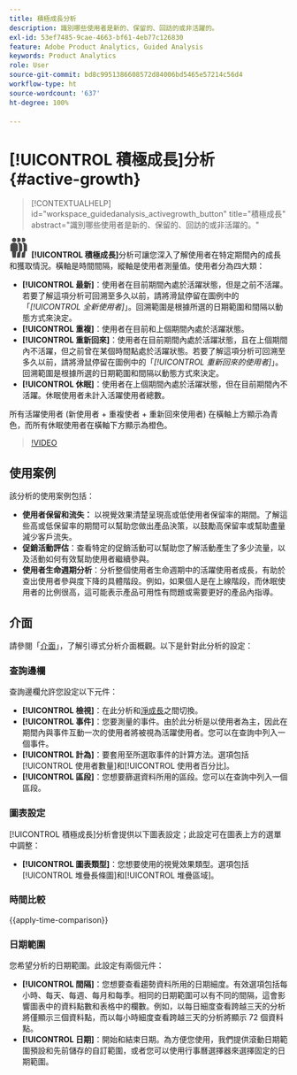 ```yaml
---
title: 積極成長分析
description: 識別哪些使用者是新的、保留的、回訪的或非活躍的。
exl-id: 53ef7485-9cae-4663-bf61-4eb77c126830
feature: Adobe Product Analytics, Guided Analysis
keywords: Product Analytics
role: User
source-git-commit: bd8c9951386608572d84006bd5465e57214c56d4
workflow-type: ht
source-wordcount: '637'
ht-degree: 100%

---
```


# [!UICONTROL 積極成長]分析 {#active-growth}

<!-- markdownlint-disable MD034 -->

>[!CONTEXTUALHELP]
>id="workspace_guidedanalysis_activegrowth_button"
>title="積極成長"
>abstract="識別哪些使用者是新的、保留的、回訪的或非活躍的。"

<!-- markdownlint-enable MD034 -->


![PeopleGroup](/help/assets/icons/PeopleGroup.svg) **[!UICONTROL 積極成長]**&#x200B;分析可讓您深入了解使用者在特定期間內的成長和獲取情況。橫軸是時間間隔，縱軸是使用者測量值。使用者分為四大類：

* **[!UICONTROL 最新]**：使用者在目前期間內處於活躍狀態，但是之前不活躍。若要了解這項分析可回溯至多久以前，請將滑鼠停留在圖例中的「_[!UICONTROL 全新使用者]_」。回溯範圍是根據所選的日期範圍和間隔以動態方式來決定。
* **[!UICONTROL 重複]**：使用者在目前和上個期間內處於活躍狀態。
* **[!UICONTROL 重新回來]**：使用者在目前期間內處於活躍狀態，且在上個期間內不活躍，但之前曾在某個時間點處於活躍狀態。若要了解這項分析可回溯至多久以前，請將滑鼠停留在圖例中的「_[!UICONTROL 重新回來的使用者]_」。回溯範圍是根據所選的日期範圍和間隔以動態方式來決定。
* **[!UICONTROL 休眠]**：使用者在上個期間內處於活躍狀態，但在目前期間內不活躍。休眠使用者未計入活躍使用者總數。

所有活躍使用者 (新使用者 + 重複使者 + 重新回來使用者) 在橫軸上方顯示為青色，而所有休眠使用者在橫軸下方顯示為橙色。


>[!VIDEO](https://video.tv.adobe.com/v/3421667/?quality=12&learn=on)

## 使用案例

該分析的使用案例包括：

* **使用者保留和流失：** 以視覺效果清楚呈現高或低使用者保留率的期間。了解這些高或低保留率的期間可以幫助您做出產品決策，以鼓勵高保留率或幫助盡量減少客戶流失。
* **促銷活動評估**：查看特定的促銷活動可以幫助您了解活動產生了多少流量，以及活動如何有效幫助使用者繼續參與。
* **使用者生命週期分析**：分析整個使用者生命週期中的活躍使用者成長，有助於查出使用者參與度下降的具體階段。例如，如果個人是在上線階段，而休眠使用者的比例很高，這可能表示產品可用性有問題或需要更好的產品內指導。

## 介面

請參閱「[介面](../overview.md#interface)」，了解引導式分析介面概觀。以下是針對此分析的設定：

### 查詢邊欄

查詢邊欄允許您設定以下元件：

* **[!UICONTROL 檢視]**：在此分析和[淨成長](net-growth.md)之間切換。
* **[!UICONTROL 事件]**：您要測量的事件。由於此分析是以使用者為主，因此在期間內與事件互動一次的使用者將被視為活躍使用者。您可以在查詢中列入一個事件。
* **[!UICONTROL 計為]**：要套用至所選取事件的計算方法。選項包括[!UICONTROL 使用者數量]和[!UICONTROL 使用者百分比]。
* **[!UICONTROL 區段]**：您想要篩選資料所用的區段。您可以在查詢中列入一個區段。

### 圖表設定

[!UICONTROL 積極成長]分析會提供以下圖表設定；此設定可在圖表上方的選單中調整：

* **[!UICONTROL 圖表類型]**：您想要使用的視覺效果類型。選項包括[!UICONTROL 堆疊長條圖]和[!UICONTROL 堆疊區域]。

### 時間比較

{{apply-time-comparison}}

### 日期範圍

您希望分析的日期範圍。此設定有兩個元件：

* **[!UICONTROL 間隔]**：您想要查看趨勢資料所用的日期細度。有效選項包括每小時、每天、每週、每月和每季。相同的日期範圍可以有不同的間隔，這會影響圖表中的資料點數和表格中的欄數。例如，以每日細度查看跨越三天的分析將僅顯示三個資料點，而以每小時細度查看跨越三天的分析將顯示 72 個資料點。
* **[!UICONTROL 日期]**：開始和結束日期。為方便您使用，我們提供滾動日期範圍預設和先前儲存的自訂範圍，或者您可以使用行事曆選擇器來選擇固定的日期範圍。

<!--
## Example

See below for an example of the analysis.

![Active time compare](../assets/active-growth-compare.png)

-->
